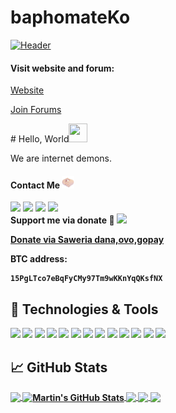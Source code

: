 # baphomateKo<!-- More info, tips and tricks for making GitHub Profile README can be found in my article at https://towardsdatascience.com/build-a-stunning-readme-for-your-github-profile-9b80434fe5d7 -->

[![Header](https://avatars.githubusercontent.com/u/113658145?s=400&u=a3498079f426faf7ea0ab8bc108cffa738d54ccb&v=4 "Header")](https://baphomate.github.io)
#### Visit website and forum:
<p><a href="https://baphomate.rf.gd">Website</a>
<p><a href="https://forums.baphomate.rf.gd">Join Forums</a>
<p>
# Hello, World<img src="https://raw.githubusercontent.com/MartinHeinz/MartinHeinz/master/wave.gif" width="30px" height="30px" />

We are internet demons.
#### Contact Me <img src="https://github.com/Kklmfir/Kklmfir/blob/main/Assets/giphy.webp" width="20px">
<!--Personal-->
[![](https://img.shields.io/badge/Facebook-blue?logo=Facebook&logoColor=blue&labelColor=white)](https://m.facebook.com/baphomate.inc)
[![](https://img.shields.io/badge/Intagram-gray?logo=Instagram&logoColor=pink&labelColor=white)](https://instagram.com/baphomate.inc)
[![](https://img.shields.io/badge/Whatsapp-Group-green?logo=Whatsapp&logoColor=Brightgreen&labelColor=white)](https://chat.whatsapp.com/HNrhMoLlD7VKLmn7R7o72S)
[![](https://img.shields.io/badge/Telegram-Group-blue?logo=Telegram&logoColor=Brightgreen&labelColor=white)](https://t.me/+YYWwY0TcB1kwNmI1)
<br/>
<b>Support me via donate 🤗
[![](https://img.shields.io/badge/Paypal-blue?logo=Paypal&logoColor=Brightblue&labelColor=white)](https://paypal.me/yagamiid)

<a href="https://saweria.co/baphomate">Donate via Saweria dana,ovo,gopay</a>

BTC address: 
``` 
15PgLTco7eBqFyCMy97Tm9wKKnYqQKsfNX
```
## 🔧 Technologies & Tools
![](https://img.shields.io/badge/OS-Linux-informational?style=flat&logo=linux&logoColor=white&color=2bbc8a)
![](https://img.shields.io/badge/Editor-IntelliJ_IDEA-informational?style=flat&logo=intellij-idea&logoColor=white&color=2bbc8a)
![](https://img.shields.io/badge/Code-Python-informational?style=flat&logo=python&logoColor=white&color=2bbc8a)
![](https://img.shields.io/badge/Code-JavaScript-informational?style=flat&logo=javascript&logoColor=white&color=2bbc8a)
![](https://img.shields.io/badge/Code-Golang-informational?style=flat&logo=go&logoColor=white&color=2bbc8a)
![](https://img.shields.io/badge/Code-Make-informational?style=flat&logo=cmake&logoColor=white&color=2bbc8a)
![](https://img.shields.io/badge/Code-Vue-informational?style=flat&logo=vue.js&logoColor=white&color=2bbc8a)
![](https://img.shields.io/badge/Shell-Bash-informational?style=flat&logo=gnu-bash&logoColor=white&color=2bbc8a)
![](https://img.shields.io/badge/Tools-PostgreSQL-informational?style=flat&logo=postgresql&logoColor=white&color=2bbc8a)
![](https://img.shields.io/badge/Tools-Docker-informational?style=flat&logo=docker&logoColor=white&color=2bbc8a)
![](https://img.shields.io/badge/Tools-Kubernetes-informational?style=flat&logo=kubernetes&logoColor=white&color=2bbc8a)
![](https://img.shields.io/badge/Tools-Red_Hat_OpenShift-informational?style=flat&logo=red-hat-open-shift&logoColor=white&color=2bbc8a)
![](https://img.shields.io/badge/Cloud-Digital_Ocean-informational?style=flat&logo=digitalocean&logoColor=white&color=2bbc8a)


## &#x1f4c8; GitHub Stats

<a href="https://github.com/baphomate/baphomate">
  <img align="center" src="https://github-readme-stats.vercel.app/api/top-langs/?username=baphomate&hide=java,html,tex&title_color=ffffff&text_color=c9cacc&icon_color=2bbc8a&bg_color=1d1f21&langs_count=3" />
</a>
<a href="https://github.com/baphomate/baphomate">
  <img align="center" src="https://github-readme-stats.vercel.app/api?username=baphomate&show_icons=true&line_height=27&count_private=true&title_color=ffffff&text_color=c9cacc&icon_color=2bbc8a&bg_color=1d1f21" alt="Martin's GitHub Stats" />
</a>
<a href="https://github.com/baphomate/Baphomate-AI">
  <img align="center" src="https://github-readme-stats.vercel.app/api/pin/?username=baphomate&repo=Baphomate-AI&title_color=ffffff&text_color=c9cacc&icon_color=2bbc8a&bg_color=1d1f21" />
</a>    
<a href="https://github.com/baphomate/toolkit">
  <img align="center" src="https://github-readme-stats.vercel.app/api/pin/?username=baphomate&repo=toolkit&title_color=ffffff&text_color=c9cacc&icon_color=2bbc8a&bg_color=1d1f21" />
</a>


<a href="https://github.com/baphomate/homescreen-termux">
  <img align="center" src="https://github-readme-stats.vercel.app/api/pin/?username=baphomate&repo=homescreen-termux&title_color=ffffff&text_color=c9cacc&icon_color=2bbc8a&bg_color=1d1f21" />
</a>    



<!-- links to social media icons -->

<!-- icons with padding -->

[1.1]: http://i.imgur.com/tXSoThF.png (twitter icon with padding)
[2.1]: http://i.imgur.com/0o48UoR.png (github icon with padding)

<!-- icons without padding -->

[1.2]: http://i.imgur.com/wWzX9uB.png (twitter icon without padding)
[2.2]: http://i.imgur.com/9I6NRUm.png (github icon without padding)
[3.2]: https://raw.githubusercontent.com/MartinHeinz/MartinHeinz/master/linkedin-3-16.png (LinkedIn icon without padding)


<!-- links to your social media accounts -->

[1]: https://Instagram.com/baphomate.inc
[2]: https://github.com/baphomate
[3]: https://www.facebook.com/baphomate.inc


<!-- Resources -->
<!-- Icons: https://simpleicons.org/ -->
<!-- GitHub Stats: https://github.com/anuraghazra/github-readme-stats -->
<!-- Emojis: https://emojipedia.org/emoji/ -->
<!-- HTML Emojis: https://www.fileformat.info/index.htm -->
<!-- Shields: https://shields.io/ -->
<!-- Awesome GitHub Profile README: https://github.com/abhisheknaiidu/awesome-github-profile-readme -->
